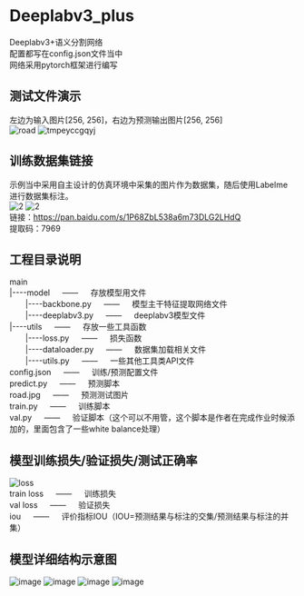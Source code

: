 # Deeplabv3_plus
Deeplabv3+语义分割网络</br>
配置都写在config.json文件当中</br>
网络采用pytorch框架进行编写</br>
## 测试文件演示
左边为输入图片[256, 256]，右边为预测输出图片[256, 256]</br>
![road](https://user-images.githubusercontent.com/77096562/173211851-ace636a2-5fcb-4b7b-bc3a-696d7e067e2a.jpg)
![tmpeyccgqyj](https://user-images.githubusercontent.com/77096562/173211863-ddfb2e1d-ed94-441c-9204-5405b26fc4a4.PNG)
## 训练数据集链接
示例当中采用自主设计的仿真环境中采集的图片作为数据集，随后使用Labelme进行数据集标注。</br>
![2](https://user-images.githubusercontent.com/77096562/182009686-89c61724-0ec4-4ffb-b783-c9162e1dabd3.jpg)
![2](https://user-images.githubusercontent.com/77096562/182009687-3ab3963e-3ddb-4c08-ac16-22955106ad0e.png)</br>
链接：https://pan.baidu.com/s/1P68ZbL538a6m73DLG2LHdQ </br>
提取码：7969 </br>
## 工程目录说明
main</br>
|----model &emsp; —— &emsp; 存放模型用文件</br>
&emsp;&emsp;|----backbone.py &emsp; —— &emsp; 模型主干特征提取网络文件</br>
&emsp;&emsp;|----deeplabv3.py &emsp; —— &emsp; deeplabv3模型文件</br>
|----utils &emsp; —— &emsp; 存放一些工具函数</br>
&emsp;&emsp;|----loss.py &emsp; —— &emsp; 损失函数</br>
&emsp;&emsp;|----dataloader.py &emsp; —— &emsp; 数据集加载相关文件</br>
&emsp;&emsp;|----utils.py &emsp; —— &emsp; 一些其他工具类API文件</br>
config.json &emsp; —— &emsp; 训练/预测配置文件</br>
predict.py &emsp; —— &emsp; 预测脚本</br>
road.jpg &emsp; —— &emsp; 预测测试图片</br>
train.py &emsp; —— &emsp; 训练脚本</br>
val.py &emsp; —— &emsp; 验证脚本（这个可以不用管，这个脚本是作者在完成作业时候添加的，里面包含了一些white balance处理）</br>
## 模型训练损失/验证损失/测试正确率
![loss](https://user-images.githubusercontent.com/77096562/182010854-d0e8b056-7ac8-48d7-ad3d-c0e7ce53ca1f.png)</br>
train&nbsp;loss &emsp; —— &emsp; 训练损失</br>
val&nbsp;loss &emsp; —— &emsp; 验证损失</br>
iou &emsp; —— &emsp; 评价指标IOU（IOU=预测结果与标注的交集/预测结果与标注的并集）</br>
## 模型详细结构示意图
![image](https://user-images.githubusercontent.com/77096562/173212818-87605b81-c577-4d99-9a69-485f4fb6207d.png)
![image](https://user-images.githubusercontent.com/77096562/173212832-87a8263b-f139-4c41-8c41-c11f4467dfd3.png)
![image](https://user-images.githubusercontent.com/77096562/173212868-b12fe62a-97ff-4d42-a2a8-e0c417ec7282.png)
![image](https://user-images.githubusercontent.com/77096562/173212961-73c305e0-b881-4422-b2ce-d2f8530495df.png)
